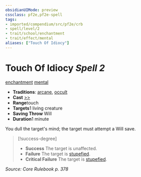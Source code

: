 ```yaml
---
obsidianUIMode: preview
cssclass: pf2e,pf2e-spell
tags:
- imported/compendium/src/pf2e/crb
- spell/level/2
- trait/school/enchantment
- trait/effect/mental
aliases: ["Touch Of Idiocy"]
---
```

# Touch Of Idiocy *Spell 2*   
[enchantment](enchantment.md)  [mental](mental.md)  

- **Traditions**: [arcane](arcane.md), [occult](occult.md)
- **Cast** [>>](chapter-9-playing-the-game.md#Actions "Two-Action") 
- **Range**touch
- **Targets**1 living creature
- **Saving Throw** Will
- **Duration**1 minute

You dull the target's mind; the target must attempt a Will save.

> [!success-degree] 
> - **Success** The target is unaffected.
> - **Failure** The target is [stupefied](conditions.md#Stupefied).
> - **Critical Failure** The target is [stupefied](conditions.md#Stupefied).

*Source: Core Rulebook p. 378*